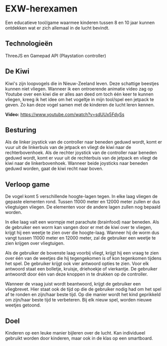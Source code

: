 # EXW-herexamen

Een educatieve tool/game waarmee kinderen tussen 8 en 10 jaar kunnen ontdekken wat er zich allemaal in de lucht bevindt.

## Technologieën
ThreeJS en Gamepad API (Playstation controller)

## De Kiwi
Kiwi's zijn loopvogels die in Nieuw-Zeeland leven. Deze schattige beestjes kunnen niet vliegen. Wanneer ik een ontroerende animatie video zag op Youtube over een kiwi die er alles aan deed om toch één keer te kunnen vliegen, kreeg ik het idee om het vogeltje in mijn tool/spel een jetpack te geven. Zo kan deze vogel samen met de kinderen de lucht leren kennen.

**Video:** https://www.youtube.com/watch?v=sdUUx5FdySs

## Besturing
Als de linker joystick van de controller naar beneden geduwd wordt, komt er vuur uit de linkerbuis van de jetpack en vliegt de kiwi naar de rechterbovenhoek. Als de rechter joystick van de controller naar beneden geduwd wordt, komt er vuur uit de rechterbuis van de jetpack en vliegt de kiwi naar de linkerbovenhoek. Wanneer beide joysticks naar beneden geduwd worden, gaat de kiwi recht naar boven.

## Verloop game
De vogel komt 5 verschillende hoogte-lagen tegen. In elke laag vliegen de gepaste elementen rond. Tussen 11000 meter en 12000 meter zullen er dus vliegtuigen vliegen. De elementen voor de andere lagen zullen nog bepaald worden.

In elke laag valt een wormpje met parachute (brainfood) naar beneden. Als de gebruiker een worm kan vangen door er met de kiwi over te vliegen, krijgt hij een weetje te zien over die hoogte-laag. Wanneer hij de worm dus vangt tussen 11000 meter en 12000 meter, zal de gebruiker een weetje te zien krijgen over vliegtuigen.

Als de gebruiker de bovenste laag voorbij vliegt, krijgt hij een vraag te zien over één van de weetjes die hij tegengekomen is of kon tegenkomen tijdens het spel. De gebruiker krijgt ook vier antwoord opties te zien. Voor elk antwoord staat een bolletje, kruisje, driehoekje of vierkantje. De gebruiker antwoordt door één van deze knoppen in te drukken op de controller.

Wanneer de vraag juist wordt beantwoord, krijgt de gebruiker een vliegbrevet. Hier staat ook de tijd op die de gebruiker nodig had om het spel af te ronden en zijn/haar beste tijd. Op die manier wordt het kind geprikkeld om zijn/haar beste tijd te verbeteren. Bij elk nieuw spel, worden nieuwe weetjes getoond.

## Doel
Kinderen op een leuke manier bijleren over de lucht. Kan individueel gebruikt worden door kinderen, maar ook in de klas op een smartboard.
